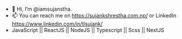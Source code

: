 - 👋 Hi, I’m @iamsujanstha.
- 📫 You can reach me on https://sujankshrestha.com.np/ or LinkedIn https://www.linkedin.com/in/tlsujank/
- JavaScript || ReactJS || NodeJS || Typescript || Scss || NextJS

<!---
iamsujanstha/iamsujanstha is a ✨ special ✨ repository because its `README.md` (this file) appears on your GitHub profile.
You can click the Preview link to take a look at your changes.
--->
